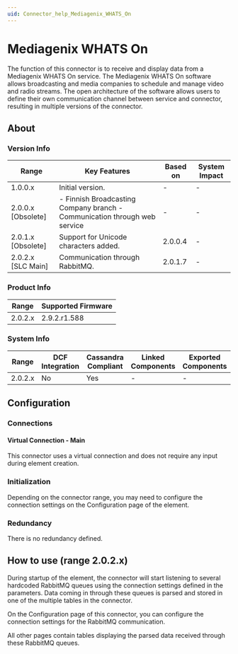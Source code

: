 ```yaml
---
uid: Connector_help_Mediagenix_WHATS_On
---
```


# Mediagenix WHATS On

The function of this connector is to receive and display data from a Mediagenix WHATS On service. The Mediagenix WHATS On software allows broadcasting and media companies to schedule and manage video and radio streams. The open architecture of the software allows users to define their own communication channel between service and connector, resulting in multiple versions of the connector.

## About

### Version Info

| **Range**            | **Key Features**                                                           | **Based on** | **System Impact** |
|----------------------|----------------------------------------------------------------------------|--------------|-------------------|
| 1.0.0.x              | Initial version.                                                           | \-           | \-                |
| 2.0.0.x \[Obsolete\] | \- Finnish Broadcasting Company branch - Communication through web service | \-           | \-                |
| 2.0.1.x \[Obsolete\] | Support for Unicode characters added.                                      | 2.0.0.4      | \-                |
| 2.0.2.x \[SLC Main\] | Communication through RabbitMQ.                                            | 2.0.1.7      | \-                |

### Product Info

| **Range** | **Supported Firmware** |
|-----------|------------------------|
| 2.0.2.x   | 2.9.2.r1.588           |

### System Info

| **Range** | **DCF Integration** | **Cassandra Compliant** | **Linked Components** | **Exported Components** |
|-----------|---------------------|-------------------------|-----------------------|-------------------------|
| 2.0.2.x   | No                  | Yes                     | \-                    | \-                      |

## Configuration

### Connections

#### Virtual Connection - Main

This connector uses a virtual connection and does not require any input during element creation.

### Initialization

Depending on the connector range, you may need to configure the connection settings on the Configuration page of the element.

### Redundancy

There is no redundancy defined.

## How to use (range 2.0.2.x)

During startup of the element, the connector will start listening to several hardcoded RabbitMQ queues using the connection settings defined in the parameters.
Data coming in through these queues is parsed and stored in one of the multiple tables in the connector.

On the Configuration page of this connector, you can configure the connection settings for the RabbitMQ communication.

All other pages contain tables displaying the parsed data received through these RabbitMQ queues.
